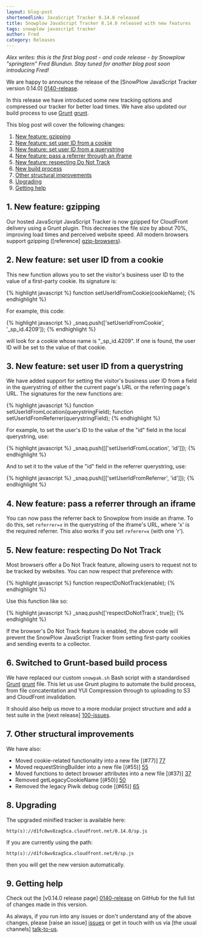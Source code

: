 ```yaml
---
layout: blog-post
shortenedlink: JavaScript Tracker 0.14.0 released
title: Snowplow JavaScript Tracker 0.14.0 released with new features
tags: snowplow javascript tracker
author: Fred
category: Releases
---
```


_Alex writes: this is the first blog post - and code release - by Snowplow "springtern" Fred Blundun. Stay tuned for another blog post soon introducing Fred!_

We are happy to announce the release of the [SnowPlow JavaScript Tracker version 0.14.0] [0140-release]. 

In this release we have introduced some new tracking options and compressed our tracker for better load times. We have also updated our build process to use [Grunt] [grunt].

This blog post will cover the following changes:

1. [New feature: gzipping](/blog/2014/02/12/snowplow-javascript-tracker-0.13.0-released/#gzipping)
2. [New feature: set user ID from a cookie](/blog/2014/02/12/snowplow-javascript-tracker-0.13.0-released/#cookie)
3. [New feature: set user ID from a querystring](/blog/2014/02/12/snowplow-javascript-tracker-0.13.0-released/#querystring)
4. [New feature: pass a referrer through an iframe](/blog/2014/02/12/snowplow-javascript-tracker-0.13.0-released/#iframe)
5. [New feature: respecting Do Not Track](/blog/2014/02/12/snowplow-javascript-tracker-0.13.0-released/#donottrack)
6. [New build process](/blog/2014/02/12/snowplow-javascript-tracker-0.13.0-released/#grunt)
7. [Other structural improvements](/blog/2014/02/12/snowplow-javascript-tracker-0.13.0-released/#structure)
8. [Upgrading](/blog/2014/02/12/snowplow-javascript-tracker-0.13.0-released/#gzipping)
9. [Getting help](/blog/2014/02/12/snowplow-javascript-tracker-0.13.0-released/#gzipping)

<!--more-->

<h2><a name="gzipping">1. New feature: gzipping</a></h2>

Our hosted JavaScript JavaScript Tracker is now gzipped for CloudFront delivery using a Grunt plugin. This decreases the file size by about 70%, improving load times and perceived website speed. All modern browsers support gzipping ([reference] [gzip-browsers]).

<h2><a name="cookie">2. New feature: set user ID from a cookie</a></h2>

This new function allows you to set the visitor's business user ID to the value of a first-party cookie. Its signature is:

{% highlight javascript %}
function setUserIdFromCookie(cookieName);
{% endhighlight %}

For example, this code:

{% highlight javascript %}
_snaq.push(['setUserIdFromCookie', '_sp_id.4209']);
{% endhighlight %}

will look for a cookie whose name is "_sp_id.4209". If one is found, the user ID will be set to the value of that cookie.

<h2><a name="querystring">3. New feature: set user ID from a querystring</a></h2>

We have added support for setting the visitor's business user ID from a field in the querystring of either the current page's URL or the referring page's URL.
The signatures for the new functions are:

{% highlight javascript %}
function setUserIdFromLocation(querystringField);
function setUserIdFromReferrer(querystringField);
{% endhighlight %}

For example, to set the user's ID to the value of the "id" field in the local querystring, use:

{% highlight javascript %}
_snaq.push([['setUserIdFromLocation', 'id']]);
{% endhighlight %}

And to set it to the value of the "id" field in the referrer querystring, use:

{% highlight javascript %}
_snaq.push([['setUserIdFromReferrer', 'id']]);
{% endhighlight %}

<h2><a name="iframe">4. New feature: pass a referrer through an iframe</a></h2>

You can now pass the referrer back to Snowplow from inside an iframe. To do this, set `referrer=x` in the querystring of the iframe's URL, where 'x' is the required referrer. This also works if you set `referer=x` (with one 'r').

<h2><a name="donottrack">5. New feature: respecting Do Not Track</a></h2>

Most browsers offer a Do Not Track feature, allowing users to request not to be tracked by websites. You can now respect that preference with:

{% highlight javascript %}
function respectDoNotTrack(enable);
{% endhighlight %}

Use this function like so:

{% highlight javascript %}
_snaq.push(['respectDoNotTrack', true]); 
{% endhighlight %}

If the browser's Do Not Track feature is enabled, the above code will prevent the SnowPlow JavaScript Tracker from setting first-party cookies and sending events to a collector.

<h2><a name="grunt">6. Switched to Grunt-based build process</a></h2>

We have replaced our custom `snowpak.sh` Bash script with a standardised [Grunt] [grunt] file. This let us use Grunt plugins to automate the build process, from file concatentation and YUI Compression through to uploading to S3 and CloudFront invalidation.

It should also help us move to a more modular project structure and add a test suite in the [next release] [100-issues].

<h2><a name="structure">7. Other structural improvements</a></h2>

We have also:

* Moved cookie-related functionality into a new file [(#77)] [77]
* Moved requestStringBuilder into a new file [(#55)] [55]
* Moved functions to detect browser attributes into a new file [(#37)] [37]
* Removed getLegacyCookieName [(#50)] [50]
* Removed the legacy Piwik debug code [(#65)] [65]

<h2><a name="upgrading">8. Upgrading </a></h2>

The upgraded minified tracker is available here:

    http(s)://d1fc8wv8zag5ca.cloudfront.net/0.14.0/sp.js

If you are currently using the path:

    http(s)://d1fc8wv8zag5ca.cloudfront.net/0/sp.js

then you will get the new version automatically.

<h2><a name="help">9. Getting help </a></h2>

Check out the [v0.14.0 release page] [0140-release] on GitHub for the full list of changes made in this version.

As always, if you run into any issues or don't understand any of the above changes, please [raise an issue] [issues] or get in touch with us via [the usual channels] [talk-to-us].

[gzip-browsers]: http://webmasters.stackexchange.com/questions/22217/which-browsers-handle-content-encoding-gzip-and-which-of-them-has-any-special

[0140-release]: https://github.com/snowplow/snowplow-javascript-tracker/releases/tag/0.14.0
[100-issues]: https://github.com/snowplow/snowplow-javascript-tracker/issues?milestone=4&page=1&state=open

[grunt]: [http://gruntjs.com/]

[issues]: https://github.com/snowplow/snowplow/issues
[talk-to-us]: https://github.com/snowplow/snowplow/wiki/Talk-to-us

[77]: https://github.com/snowplow/snowplow-javascript-tracker/issues/77
[55]: https://github.com/snowplow/snowplow-javascript-tracker/issues/55
[37]: https://github.com/snowplow/snowplow-javascript-tracker/issues/37
[50]: https://github.com/snowplow/snowplow-javascript-tracker/issues/50
[65]: https://github.com/snowplow/snowplow-javascript-tracker/issues/65